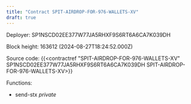 ```yaml
---
title: "Contract SPIT-AIRDROP-FOR-976-WALLETS-XV"
draft: true
---
```

Deployer: SP1NSCD02EE377W77JA5RHXF9S6RT6A6CA7K039DH


 



Block height: 163612 (2024-08-27T18:24:52.000Z)

Source code: {{<contractref "SPIT-AIRDROP-FOR-976-WALLETS-XV" SP1NSCD02EE377W77JA5RHXF9S6RT6A6CA7K039DH SPIT-AIRDROP-FOR-976-WALLETS-XV>}}

Functions:

* send-stx _private_
